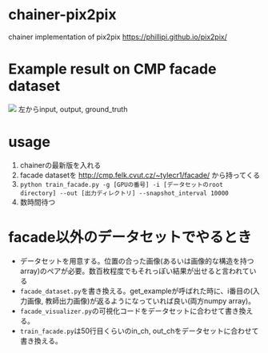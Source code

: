 # chainer-pix2pix
chainer implementation of pix2pix
https://phillipi.github.io/pix2pix/

# Example result on CMP facade dataset
<img src="https://github.com/mattya/chainer-pix2pix/blob/master/image/example.png?raw=true">
左からinput, output, ground_truth


# usage
1. chainerの最新版を入れる
2. facade datasetを http://cmp.felk.cvut.cz/~tylecr1/facade/ から持ってくる
3. `python train_facade.py -g [GPUの番号] -i [データセットのroot directory] --out [出力ディレクトリ] --snapshot_interval 10000`
4. 数時間待つ

# facade以外のデータセットでやるとき
- データセットを用意する。位置の合った画像(あるいは画像的な構造を持つarray)のペアが必要。数百枚程度でもそれっぽい結果が出せると言われている
- `facade_dataset.py`を書き換える。get_exampleが呼ばれた時に、i番目の(入力画像, 教師出力画像)が返るようになっていれば良い(両方numpy array)。
- `facade_visualizer.py`の可視化コードをデータセットに合わせて書き換える。
- `train_facade.py`は50行目くらいのin_ch, out_chをデータセットに合わせて書き換える。
